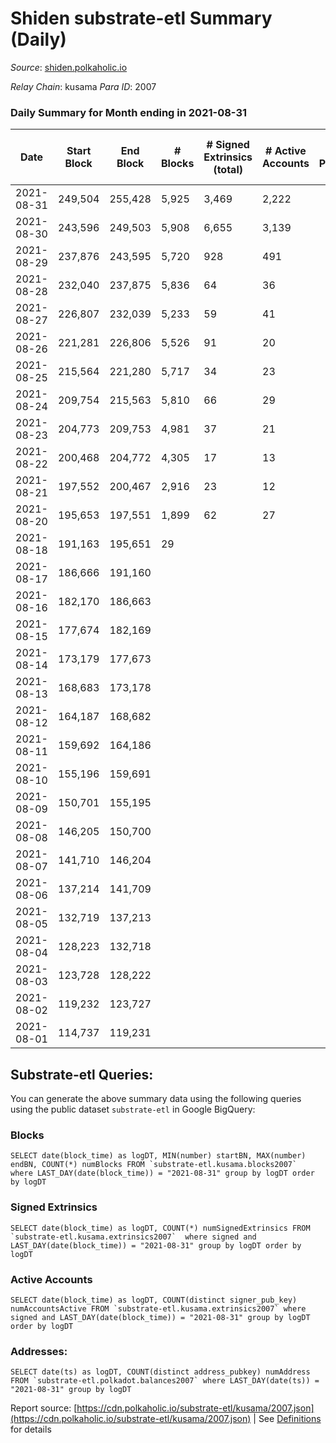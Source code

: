 # Shiden substrate-etl Summary (Daily)

_Source_: [shiden.polkaholic.io](https://shiden.polkaholic.io)

*Relay Chain*: kusama
*Para ID*: 2007



### Daily Summary for Month ending in 2021-08-31


| Date | Start Block | End Block | # Blocks | # Signed Extrinsics (total) | # Active Accounts | # Passive | # New | # Addresses with Balances | # Events | # Transfers | # XCM Transfers In | # XCM Transfers Out |
| ---- | ----------- | --------- | -------- | --------------------------- | ----------------- | --------- | ----- | ------------------------- | -------- | ----------- | ------------------ | ------------------- |
| 2021-08-31 | 249,504 | 255,428 | 5,925  | 3,469 | 2,222 |  |  | 15,856 | 26,751 | 9,183 ($33,967,436.22) |   |   |
| 2021-08-30 | 243,596 | 249,503 | 5,908  | 6,655 | 3,139 |  |  |  | 37,475 | 11,953 ($38,720,204.08) |   |   |
| 2021-08-29 | 237,876 | 243,595 | 5,720  | 928 | 491 |  |  |  | 19,540 | 6,514 ($41,624,045.54) |   |   |
| 2021-08-28 | 232,040 | 237,875 | 5,836  | 64 | 36 |  |  |  | 17,624 | 5,836 ($7,748.01) |   |   |
| 2021-08-27 | 226,807 | 232,039 | 5,233  | 59 | 41 |  |  |  | 15,803 | 5,234 ($6,958.92) |   |   |
| 2021-08-26 | 221,281 | 226,806 | 5,526  | 91 | 20 |  |  |  | 16,704 | 5,527 ($7,351.40) |   |   |
| 2021-08-25 | 215,564 | 221,280 | 5,717  | 34 | 23 |  |  |  | 17,225 | 5,718 ($7,639.86) |   |   |
| 2021-08-24 | 209,754 | 215,563 | 5,810  | 66 | 29 |  |  |  | 17,555 | 5,810 ($7,713.49) |   |   |
| 2021-08-23 | 204,773 | 209,753 | 4,981  | 37 | 21 |  |  |  | 15,024 | 4,981 ($6,612.89) |   |   |
| 2021-08-22 | 200,468 | 204,772 | 4,305  | 17 | 13 |  |  |  | 12,955 | 4,305 ($5,715.42) |   |   |
| 2021-08-21 | 197,552 | 200,467 | 2,916  | 23 | 12 |  |  |  | 8,800 | 2,916 ($3,871.35) |   |   |
| 2021-08-20 | 195,653 | 197,551 | 1,899  | 62 | 27 |  |  |  | 5,826 | 1,898 ($2,518.50) |   |   |
| 2021-08-18 | 191,163 | 195,651 | 29  |  |  |  |  |  | 29 |   |   |   |
| 2021-08-17 | 186,666 | 191,160 |   |  |  |  |  |  |  |   |   |   |
| 2021-08-16 | 182,170 | 186,663 |   |  |  |  |  |  |  |   |   |   |
| 2021-08-15 | 177,674 | 182,169 |   |  |  |  |  |  |  |   |   |   |
| 2021-08-14 | 173,179 | 177,673 |   |  |  |  |  |  |  |   |   |   |
| 2021-08-13 | 168,683 | 173,178 |   |  |  |  |  |  |  |   |   |   |
| 2021-08-12 | 164,187 | 168,682 |   |  |  |  |  |  |  |   |   |   |
| 2021-08-11 | 159,692 | 164,186 |   |  |  |  |  |  |  |   |   |   |
| 2021-08-10 | 155,196 | 159,691 |   |  |  |  |  |  |  |   |   |   |
| 2021-08-09 | 150,701 | 155,195 |   |  |  |  |  |  |  |   |   |   |
| 2021-08-08 | 146,205 | 150,700 |   |  |  |  |  |  |  |   |   |   |
| 2021-08-07 | 141,710 | 146,204 |   |  |  |  |  |  |  |   |   |   |
| 2021-08-06 | 137,214 | 141,709 |   |  |  |  |  |  |  |   |   |   |
| 2021-08-05 | 132,719 | 137,213 |   |  |  |  |  |  |  |   |   |   |
| 2021-08-04 | 128,223 | 132,718 |   |  |  |  |  |  |  |   |   |   |
| 2021-08-03 | 123,728 | 128,222 |   |  |  |  |  |  |  |   |   |   |
| 2021-08-02 | 119,232 | 123,727 |   |  |  |  |  |  |  |   |   |   |
| 2021-08-01 | 114,737 | 119,231 |   |  |  |  |  |  |  |   |   |   |

## Substrate-etl Queries:
You can generate the above summary data using the following queries using the public dataset `substrate-etl` in Google BigQuery:


### Blocks
```
SELECT date(block_time) as logDT, MIN(number) startBN, MAX(number) endBN, COUNT(*) numBlocks FROM `substrate-etl.kusama.blocks2007`  where LAST_DAY(date(block_time)) = "2021-08-31" group by logDT order by logDT
```


### Signed Extrinsics
```
SELECT date(block_time) as logDT, COUNT(*) numSignedExtrinsics FROM `substrate-etl.kusama.extrinsics2007`  where signed and LAST_DAY(date(block_time)) = "2021-08-31" group by logDT order by logDT
```


### Active Accounts
```
SELECT date(block_time) as logDT, COUNT(distinct signer_pub_key) numAccountsActive FROM `substrate-etl.kusama.extrinsics2007` where signed and LAST_DAY(date(block_time)) = "2021-08-31" group by logDT order by logDT
```


### Addresses:
```
SELECT date(ts) as logDT, COUNT(distinct address_pubkey) numAddress FROM `substrate-etl.polkadot.balances2007` where LAST_DAY(date(ts)) = "2021-08-31" group by logDT
```



Report source: [https://cdn.polkaholic.io/substrate-etl/kusama/2007.json](https://cdn.polkaholic.io/substrate-etl/kusama/2007.json) | See [Definitions](/DEFINITIONS.md) for details
